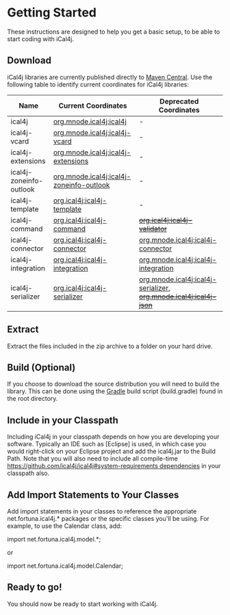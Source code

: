 # Getting Started

These instructions are designed to help you get a basic setup, to be able to start coding with iCal4j.

## Download

iCal4j libraries are currently published directly to [Maven Central](https://search.maven.org). Use the following
table to identify current coordinates for iCal4j libraries:

   | Name                    | Current Coordinates                                                                 | Deprecated Coordinates                                                         |
|-------------------------|-------------------------------------------------------------------------------------|--------------------------------------------------------------------------------|
| ical4j                  | [org.mnode.ical4j:ical4j](https://search.maven.org/artifact/org.mnode.ical4j/ical4j)                  | -                                                                              |
| ical4j-vcard            | [org.mnode.ical4j:ical4j-vcard](https://search.maven.org/artifact/org.mnode.ical4j/ical4j-vcard)            | -                                                                              |
| ical4j-extensions       | [org.mnode.ical4j:ical4j-extensions](https://search.maven.org/artifact/org.mnode.ical4j/ical4j-extensions)       | -                                                                              |
| ical4j-zoneinfo-outlook | [org.mnode.ical4j:ical4j-zoneinfo-outlook](https://search.maven.org/artifact/org.mnode.ical4j/ical4j-zoneinfo-outlook) | -                                                                              |
| ical4j-template | <a href="https://search.maven.org/artifact/org.ical4j/ical4j-template" target="_blank">org.ical4j:ical4j-template</a> | -                                                                              |
| ical4j-command | <a href="https://search.maven.org/artifact/org.ical4j/ical4j-command" target="_blank">org.ical4j:ical4j-command</a> | ~~[org.ical4j:ical4j-validator](https://search.maven.org/artifact/org.ical4j/ical4j-validator)~~                                                                              |
| ical4j-connector        | [org.ical4j:ical4j-connector](https://search.maven.org/search?q=g:org.ical4j%20a:ical4j-connector*)       | [org.mnode.ical4j:ical4j-connector](https://search.maven.org/artifact/org.mnode.ical4j/ical4j-connector)   |
| ical4j-integration      | [org.ical4j:ical4j-integration](https://search.maven.org/search?q=g:org.ical4j%20a:ical4j-integration*)     | [org.mnode.ical4j:ical4j-integration](https://search.maven.org/artifact/org.mnode.ical4j/ical4j-integration) |
| ical4j-serializer       | [org.ical4j:ical4j-serializer](https://search.maven.org/artifact/org.ical4j/ical4j-serializer)             | [org.mnode.ical4j:ical4j-serializer](https://search.maven.org/artifact/org.mnode.ical4j/ical4j-serializer), ~~[org.mnode.ical4j:ical4j-json](https://search.maven.org/artifact/org.mnode.ical4j/ical4j-json)~~  |


## Extract

Extract the files included in the zip archive to a folder on your hard drive.

## Build (Optional)

If you choose to download the source distribution you will need to build the library. This can be done using the [Gradle](http://gradle.org/) build script (build.gradle) found in the root directory.


## Include in your Classpath

Including iCal4j in your classpath depends on how you are developing your software. Typically an IDE such as [Eclipse] is used, in which case you would right-click on your Eclipse project and add the ical4j.jar to the Build Path. Note that you will also need to include all compile-time [https://github.com/ical4j/ical4j#system-requirements dependencies](http://www.eclipse.org/) in your classpath also.

## Add Import Statements to Your Classes

Add import statements in your classes to reference the appropriate net.fortuna.ical4j.* packages or the specific classes you'll be using.  For example, to use the Calendar class, add:

import net.fortuna.ical4j.model.*;

or

import net.fortuna.ical4j.model.Calendar;

## Ready to go!

You should now be ready to start working with iCal4j.
